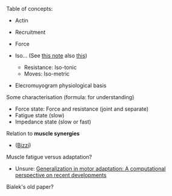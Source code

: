 Table of concepts:
* Actin
* Recruitment
* Force
* Iso... (See [this note](https://github.com/sohale/point-process-notes/blob/main/emg-project/a-presentation.md) also [this](https://github.com/sohale/point-process-notes/blob/main/emg-project/emg-project.md))

   * Resistance: Iso-tonic
   * Moves: Iso-metric
* Elecromuyogram physiological basis

Some characterisation (formula: for understanding)

* Force state: Force and resistance (joint and separate)
* Fatigue state (slow)
* Impedance state (slow or fast)

Relation to **muscle synergies**
* ([Bizzi](https://www.nature.com/articles/nature03014))

Muscle fatigue versus adaptation?
* Unsure: [Generalization in motor adaptation: A computational perspective on recent developments](https://onlinelibrary.wiley.com/doi/full/10.1111/j.1468-5884.2010.00430.x)

Bialek's old paper?
